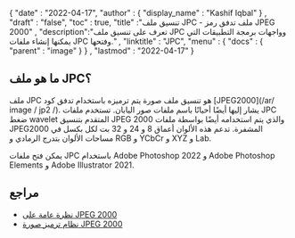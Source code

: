 {
  "date" : "2022-04-17",
  "author" : {
    "display_name" : "Kashif Iqbal"
} ,
  "draft" : "false",
  "toc" : true,
  "title" :"تنسيق ملف JPC - ملف تدفق رمز JPEG 2000" ,
  "description":"تعرف على تنسيق ملف JPC وواجهات برمجة التطبيقات التي يمكنها إنشاء ملفات JPC وفتحها." ,
  "linktitle" : "JPC",
  "menu" : {
    "docs" : {
      "parent" : "image"
}
} ,
  "lastmod" : "2022-04-17"
}

## ما هو ملف JPC؟

ملف JPC هو تنسيق ملف صورة يتم ترميزه باستخدام تدفق كود [JPEG2000](/ar/ image / jp2 /). يشار إليها أيضًا أحيانًا باسم ملفات صور اليابان. تستخدم ملفات JPC ضغط wavelet المتقدم بتنسيق JPEG 2000 والذي يتم استخدامه أيضًا بواسطة ملفات JPEG2000 المشفرة. تدعم هذه الألوان أعماق 8 و 24 و 32 بت لكل بكسل في مساحات الألوان بتدرج الرمادي و RGB و YCbCr و XYZ و Lab.

يمكن فتح ملفات JPC باستخدام Adobe Photoshop 2022 و Adobe Photoshop Elements و Adobe Illustrator 2021.

## مراجع ##

* [نظرة عامة على JPEG 2000](https://jpeg.org/jpeg2000/)
* [نظام ترميز صورة JPEG 2000](https://en.wikipedia.org/wiki/JPEG_2000#JPEG_2000_image_coding_system_-_Parts)

